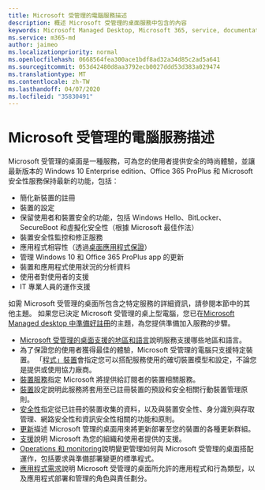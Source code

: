 ```yaml
---
title: Microsoft 受管理的電腦服務描述
description: 概述 Microsoft 受管理的桌面服務中包含的內容
keywords: Microsoft Managed Desktop, Microsoft 365, service, documentation, Microsoft 受管理的電腦, Microsoft 365, 服務, 文件
ms.service: m365-md
author: jaimeo
ms.localizationpriority: normal
ms.openlocfilehash: 0668564fea300ace1bdf8ad32a34d85c2ad5a641
ms.sourcegitcommit: 053d42480d8aa3792ecb0027ddd53d383a029474
ms.translationtype: MT
ms.contentlocale: zh-TW
ms.lasthandoff: 04/07/2020
ms.locfileid: "35830491"
---
```

# <a name="microsoft-managed-desktop-service-description"></a>Microsoft 受管理的電腦服務描述

Microsoft 受管理的桌面是一種服務，可為您的使用者提供安全的時尚體驗，並讓最新版本的 Windows 10 Enterprise edition、Office 365 ProPlus 和 Microsoft 安全性服務保持最新的功能，包括：

- 簡化新裝置的註冊
- 裝置的設定
- 保留使用者和裝置安全的功能，包括 Windows Hello、BitLocker、SecureBoot 和虛擬化安全性（根據 Microsoft 最佳作法）
- 裝置安全性監控和修正服務
- 應用程式相容性（透過[桌面應用程式保證](https://docs.microsoft.com/fasttrack/win-10-desktop-app-assure)）
- 管理 Windows 10 和 Office 365 ProPlus app 的更新
- 裝置和應用程式使用狀況的分析資料
- 使用者對使用者的支援
- IT 專業人員的運作支援

如需 Microsoft 受管理的桌面所包含之特定服務的詳細資訊，請參閱本節中的其他主題。 如果您已決定 Microsoft 受管理的桌上型電腦，您已在[Microsoft Managed desktop 中準備好註冊](https://docs.microsoft.com/microsoft-365/managed-desktop/get-ready/)的主題，為您提供準備加入服務的步驟。

- [Microsoft 受管理的桌面支援的地區和語言](regions-languages.md)說明服務支援哪些地區和語言。
- 為了保證您的使用者獲得最佳的體驗，Microsoft 受管理的電腦只支援特定裝置。 「[程式」裝置](device-list.md)會指定您可以搭配服務使用的確切裝置模型和設定，不論您是提供或使用協力廠商。
- [裝置服務](device-services.md)指定 Microsoft 將提供給訂閱者的裝置相關服務。
- [裝置](device-policies.md)設定說明此服務將套用至已註冊裝置的預設和安全相關行動裝置管理原則。
- [安全性](security.md)指定從已註冊的裝置收集的資料，以及與裝置安全性、身分識別與存取管理、網路安全性和資訊安全性相關的功能和原則。
- [更新](updates.md)描述 Microsoft 管理的桌面用來將更新部署至您的裝置的各種更新群組。
- [支援](support.md)說明 Microsoft 為您的組織和使用者提供的支援。
- [Operations 和 monitoring](operations-and-monitoring.md)說明變更管理如何與 Microsoft 受管理的桌面搭配運作，包括要求與準備部署變更的標準程式。
- [應用程式需求](mmd-app-requirements.md)說明 Microsoft 受管理的桌面所允許的應用程式和行為類型，以及應用程式部署和管理的角色與責任劃分。
